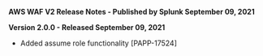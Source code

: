 **AWS WAF V2 Release Notes - Published by Splunk September 09, 2021**


**Version 2.0.0 - Released September 09, 2021**

* Added assume role functionality [PAPP-17524]
